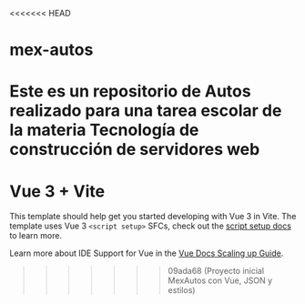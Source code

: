 <<<<<<< HEAD
# mex-autos
Este es un repositorio de Autos realizado para una tarea escolar de la materia Tecnología de construcción de  servidores web
=======
# Vue 3 + Vite

This template should help get you started developing with Vue 3 in Vite. The template uses Vue 3 `<script setup>` SFCs, check out the [script setup docs](https://v3.vuejs.org/api/sfc-script-setup.html#sfc-script-setup) to learn more.

Learn more about IDE Support for Vue in the [Vue Docs Scaling up Guide](https://vuejs.org/guide/scaling-up/tooling.html#ide-support).
>>>>>>> 09ada68 (Proyecto inicial MexAutos con Vue, JSON y estilos)
